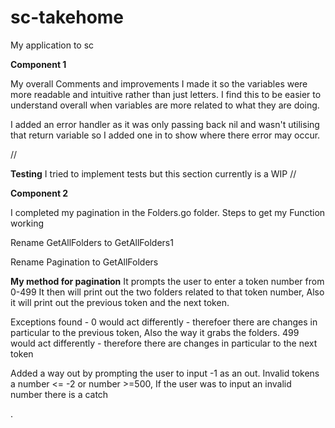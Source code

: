 # sc-takehome
My application to sc

**Component 1**

My overall Comments and improvements
I made it so the variables were more readable and intuitive rather than just letters. 
I find this to be easier to understand overall when variables are more related to what they are doing.

I added an error handler as it was only passing back nil and wasn't utilising that return variable so I added one in to show where there error may occur.

//

**Testing**
I tried to implement tests but this section currently is a WIP
//

**Component 2**

I completed my pagination in the Folders.go folder.
Steps to get my Function working

Rename GetAllFolders to GetAllFolders1

Rename Pagination to GetAllFolders

**My method for pagination**
It prompts the user to enter a token number from 0-499
It then will print out the two folders related to that token number, Also it will print out the previous token and the next token.

Exceptions found -
0 would act differently - therefoer there are changes in particular to the previous token, Also the way it grabs the folders.
499 would act differently - therefore there are changes in particular to the next token

Added a way out by prompting the user to input -1 as an out. 
Invalid tokens a number <= -2 or number >=500, If the user was to input an invalid number there is a catch 

.

